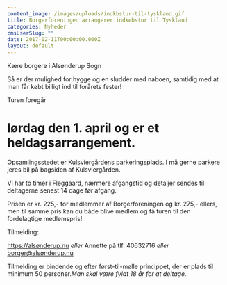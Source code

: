 ```yaml
---
content_image: /images/uploads/indkbstur-til-tyskland.gif
title: Borgerforeningen arrangerer indkøbstur til Tyskland
categories: Nyheder
cmsUserSlug: ""
date: 2017-02-11T00:00:00.000Z
layout: default
---
```


Kære borgere i Alsønderup Sogn

Så er der mulighed for hygge og en sludder med naboen, samtidig
med at man får købt billigt ind til forårets fester!

Turen foregår 

# lørdag den 1. april og er et heldagsarrangement. 

Opsamlingsstedet er Kulsviergårdens parkeringsplads. I må gerne parkere jeres bil på bagsiden af Kulsviergården.

Vi har to timer i Fleggaard, nærmere
afgangstid og detaljer sendes til deltagerne senest 14 dage før afgang.

Prisen er kr. 225,- for medlemmer af Borgerforeningen og kr. 275,- ellers, men til samme pris kan du både blive medlem og få turen til den fordelagtige medlemspris! 

Tilmelding:

 https://alsønderup.nu _eller_ Annette på tlf. 40632716 _eller_ borger@alsønderup.nu

 Tilmelding er bindende og efter først-til-mølle princippet, der er plads til minimum 50 personer._Man skal være fyldt 18 år for at deltage._


